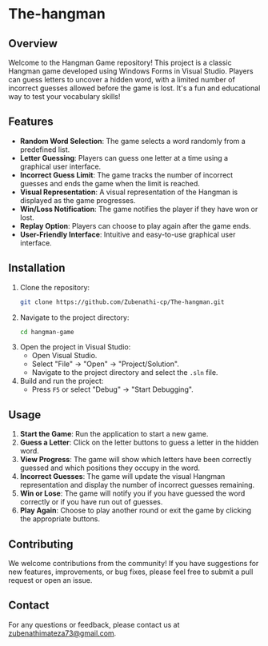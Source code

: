 # The-hangman

## Overview
Welcome to the Hangman Game repository! This project is a classic Hangman game developed using Windows Forms in Visual Studio. Players can guess letters to uncover a hidden word, with a limited number of incorrect guesses allowed before the game is lost. It's a fun and educational way to test your vocabulary skills!

## Features
- **Random Word Selection**: The game selects a word randomly from a predefined list.
- **Letter Guessing**: Players can guess one letter at a time using a graphical user interface.
- **Incorrect Guess Limit**: The game tracks the number of incorrect guesses and ends the game when the limit is reached.
- **Visual Representation**: A visual representation of the Hangman is displayed as the game progresses.
- **Win/Loss Notification**: The game notifies the player if they have won or lost.
- **Replay Option**: Players can choose to play again after the game ends.
- **User-Friendly Interface**: Intuitive and easy-to-use graphical user interface.

## Installation
1. Clone the repository:
    ```bash
    git clone https://github.com/Zubenathi-cp/The-hangman.git
    ```
2. Navigate to the project directory:
    ```bash
    cd hangman-game
    ```
3. Open the project in Visual Studio:
    - Open Visual Studio.
    - Select "File" -> "Open" -> "Project/Solution".
    - Navigate to the project directory and select the `.sln` file.
4. Build and run the project:
    - Press `F5` or select "Debug" -> "Start Debugging".

## Usage
1. **Start the Game**: Run the application to start a new game.
2. **Guess a Letter**: Click on the letter buttons to guess a letter in the hidden word.
3. **View Progress**: The game will show which letters have been correctly guessed and which positions they occupy in the word.
4. **Incorrect Guesses**: The game will update the visual Hangman representation and display the number of incorrect guesses remaining.
5. **Win or Lose**: The game will notify you if you have guessed the word correctly or if you have run out of guesses.
6. **Play Again**: Choose to play another round or exit the game by clicking the appropriate buttons.

## Contributing
We welcome contributions from the community! If you have suggestions for new features, improvements, or bug fixes, please feel free to submit a pull request or open an issue.



## Contact
For any questions or feedback, please contact us at [zubenathimateza73@gmail.com](mailto:zubenathimateza73@gmail.com).
